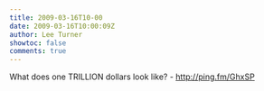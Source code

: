 ```yaml
---
title: 2009-03-16T10-00
date: 2009-03-16T10:00:09Z
author: Lee Turner
showtoc: false
comments: true
---
```


What does one TRILLION dollars look like? - http://ping.fm/GhxSP

